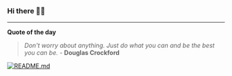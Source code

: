 ### Hi there 👋🏻


---

**Quote of the day**

> *Don't worry about anything. Just do what you can and be the best you can be.* - **Douglas Crockford** 

[![README.md](https://github.com/marcolovazzano/marcolovazzano/actions/workflows/readme.yml/badge.svg)](https://github.com/marcolovazzano/marcolovazzano/actions/workflows/readme.yml)
